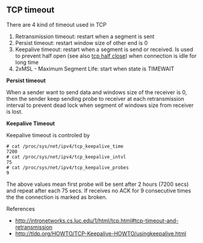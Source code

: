 ## TCP timeout

There are 4 kind of timeout used in TCP

1. Retransmission timeout: restart when a segment is sent
2. Persist timeout: restart window size of other end is 0
3. Keepalive timeout: restart when a segment is send or received. Is used to prevent half open (see also [tcp half close](tcp-half-close.md)) when connection is idle for long time
4. 2xMSL - Maximum Segment Life: start when state is TIMEWAIT

**Persist timeout**

When a sender want to send data and windows size of the receiver is 0, then the sender keep sending probe to receiver at each retransmission interval to prevent dead lock when segment of windows size from receiver is lost.

**Keepalive Timeout**

Keepalive timeout is controled by

    # cat /proc/sys/net/ipv4/tcp_keepalive_time 
    7200
    # cat /proc/sys/net/ipv4/tcp_keepalive_intvl 
    75
    # cat /proc/sys/net/ipv4/tcp_keepalive_probes 
    9

The above values mean first probe will be sent after 2 hours (7200 secs) and repeat after each 75 secs. If receives no ACK for 9 consecutive times the the connection is marked as broken.

References

* http://intronetworks.cs.luc.edu/1/html/tcp.html#tcp-timeout-and-retransmission
* http://tldp.org/HOWTO/TCP-Keepalive-HOWTO/usingkeepalive.html
